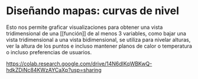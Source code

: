 # Diseñando mapas: curvas de nivel

Esto nos permite graficar visualizaciones para obtener una vista tridimensional de una [[función]] de al menos 3 variables, como bajar una vista tridimensional a una vista bidimensional, se utiliza para nivelar alturas, ver la altura de los puntos e incluso mantener planos de calor o temperatura o incluso preferencias de usuarios.

https://colab.research.google.com/drive/14N6dlKqWBKwQ-hdkZDiNc84KWzAYCaXp?usp=sharing